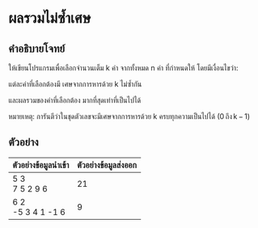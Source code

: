 # ผลรวมไม่ซ้ำเศษ

## คำอธิบายโจทย์

ให้เขียนโปรแกรมเพื่อเลือกจำนวนเต็ม k ค่า จากทั้งหมด n ค่า ที่กำหนดให้ โดยมีเงื่อนไขว่า:

แต่ละค่าที่เลือกต้องมี เศษจากการหารด้วย k ไม่ซ้ำกัน

และผลรวมของค่าที่เลือกต้อง มากที่สุดเท่าที่เป็นไปได้

หมายเหตุ: การันตีว่าในชุดตัวเลขจะมีเศษจากการหารด้วย k ครบทุกความเป็นไปได้ (0 ถึง k − 1)

## ตัวอย่าง

| **ตัวอย่างข้อมูลนำเข้า** | **ตัวอย่างข้อมูลส่งออก** |
| ------------------------ | ------------------------ |
| 5 3<br>7 5 2 9 6         | 21                       |
| 6 2<br>-5 3 4 1 -1 6     | 9                        |

